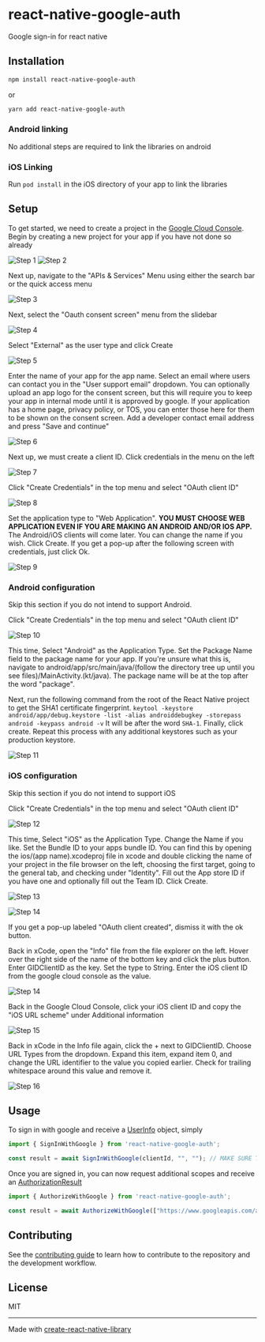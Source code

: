 # react-native-google-auth

Google sign-in for react native

## Installation

```sh
npm install react-native-google-auth
```
or
```sh
yarn add react-native-google-auth
```

### Android linking
No additional steps are required to link the libraries on android
### iOS Linking
Run `pod install` in the iOS directory of your app to link the libraries
## Setup
To get started, we need to create a project in the [Google Cloud Console](https://console.cloud.google.com/). Begin by creating a new project for your app if you have not done so already


![Step 1](https://github.com/GNUGradyn/react-native-google-auth/blob/main/img/1.png?raw=true)
![Step 2](https://github.com/GNUGradyn/react-native-google-auth/blob/main/img/2.png?raw=true)


Next up, navigate to the "APIs & Services" Menu using either the search bar or the quick access menu


![Step 3](https://github.com/GNUGradyn/react-native-google-auth/blob/main/img/3.png?raw=true)


Next, select the "Oauth consent screen" menu from the slidebar

![Step 4](https://github.com/GNUGradyn/react-native-google-auth/blob/main/img/6.png?raw=true)


Select "External" as the user type and click Create

![Step 5](https://github.com/GNUGradyn/react-native-google-auth/blob/main/img/7.png?raw=true)

Enter the name of your app for the app name. Select an email where users can contact you in the "User support email" dropdown. You can optionally upload an app logo for the consent screen, but this will require you to keep your app in internal mode until it is approved by google. If your application has a home page, privacy policy, or TOS, you can enter those here for them to be shown on the consent screen. Add a developer contact email address and press "Save and continue"

![Step 6](https://github.com/GNUGradyn/react-native-google-auth/blob/main/img/8.png?raw=true)

Next up, we must create a client ID. Click credentials in the menu on the left

![Step 7](https://github.com/GNUGradyn/react-native-google-auth/blob/main/img/4.png?raw=true)


Click "Create Credentials" in the top menu and select "OAuth client ID"

![Step 8](https://github.com/GNUGradyn/react-native-google-auth/blob/main/img/5.png?raw=true)

Set the application type to "Web Application". **YOU MUST CHOOSE WEB APPLICATION EVEN IF YOU ARE MAKING AN ANDROID AND/OR IOS APP.** The Android/iOS clients will come later. You can change the name if you wish. Click Create. If you get a pop-up after the following screen with credentials, just click Ok.

![Step 9](https://github.com/GNUGradyn/react-native-google-auth/blob/main/img/9.png?raw=true)

### Android configuration
Skip this section if you do not intend to support Android.

Click "Create Credentials" in the top menu and select "OAuth client ID"

![Step 10](https://github.com/GNUGradyn/react-native-google-auth/blob/main/img/5.png?raw=true)

This time, Select "Android" as the Application Type. Set the Package Name field to the package name for your app. If you're unsure what this is, navigate to android/app/src/main/java/(follow the directory tree up until you see files)/MainActivity.(kt/java). The package name will be at the top after the word "package".

Next, run the following command from the root of the React Native project to get the SHA1 certificate fingerprint. `keytool -keystore android/app/debug.keystore -list -alias androiddebugkey -storepass android -keypass android -v` It will be after the word `SHA-1`. Finally, click create. Repeat this process with any additional keystores such as your production keystore.

![Step 11](https://github.com/GNUGradyn/react-native-google-auth/blob/main/img/10.png?raw=true)
### iOS configuration
Skip this section if you do not intend to support iOS

Click "Create Credentials" in the top menu and select "OAuth client ID"

![Step 12](https://github.com/GNUGradyn/react-native-google-auth/blob/main/img/5.png?raw=true)

This time, Select "iOS" as the Application Type. Change the Name if you like. Set the Bundle ID to your apps bundle ID. You can find this by opening the ios/(app name).xcodeproj file in xcode and double clicking the name of your project in the file browser on the left, choosing the first target, going to the general tab, and checking under "Identity". Fill out the App store ID if you have one and optionally fill out the Team ID. Click Create.

![Step 13](https://github.com/GNUGradyn/react-native-google-auth/blob/main/img/11.png?raw=true)


![Step 14](https://github.com/GNUGradyn/react-native-google-auth/blob/main/img/12.png?raw=true)

If you get a pop-up labeled "OAuth client created", dismiss it with the ok button.

Back in xCode, open the "Info" file from the file explorer on the left. Hover over the right side of the name of the bottom key and click the plus button. Enter GIDClientID as the key. Set the type to String. Enter the iOS client ID from the google cloud console as the value.

![Step 14](https://github.com/GNUGradyn/react-native-google-auth/blob/main/img/13.png?raw=true)

Back in the Google Cloud Console, click your iOS client ID and copy the "iOS URL scheme" under Additional information

![Step 15](https://github.com/GNUGradyn/react-native-google-auth/blob/main/img/14.png?raw=true)

Back in xCode in the Info file again, click the + next to GIDClientID. Choose URL Types from the dropdown. Expand this item, expand item 0, and change the URL identifier to the value you copied earlier. Check for trailing whitespace around this value and remove it.

![Step 16](https://github.com/GNUGradyn/react-native-google-auth/blob/main/img/15.png?raw=true)

## Usage

To sign in with google and receive a [UserInfo](https://github.com/GNUGradyn/react-native-google-auth/blob/main/src/UserInfo.ts) object, simply
```js
import { SignInWithGoogle } from 'react-native-google-auth';

const result = await SignInWithGoogle(clientId, "", ""); // MAKE SURE THE CLIENT ID IS THE WEB CLIENT ID, EVEN IF YOU ARE ON ANDROID OR IOS
```

Once you are signed in, you can now request additional scopes and receive an [AuthorizationResult](https://github.com/GNUGradyn/react-native-google-auth/blob/main/src/AuthorizationResult.ts)
```js
import { AuthorizeWithGoogle } from 'react-native-google-auth';

const result = await AuthorizeWithGoogle(["https://www.googleapis.com/auth/drive.appdata"]); 
```
## Contributing
See the [contributing guide](CONTRIBUTING.md) to learn how to contribute to the repository and the development workflow.
## License

MIT

---

Made with [create-react-native-library](https://github.com/callstack/react-native-builder-bob)

